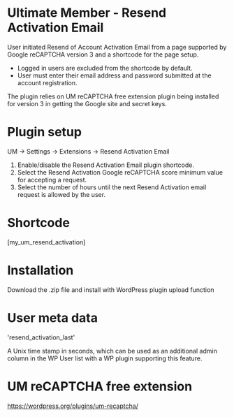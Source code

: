 # Ultimate Member - Resend Activation Email
User initiated Resend of Account Activation Email from a page supported by Google reCAPTCHA version 3 and a shortcode for the page setup.

* Logged in users are excluded from the shortcode by default.
* User must enter their email address and password submitted at the account registration.

The plugin relies on UM reCAPTCHA free extension plugin being installed for version 3 in getting the Google site and secret keys.

# Plugin setup
UM -> Settings -> Extensions -> Resend Activation Email

1. Enable/disable the Resend Activation Email plugin shortcode.
2. Select the Resend Activation Google reCAPTCHA score minimum value for accepting a request. 
3. Select the number of hours until the next Resend Activation email request is allowed by the user.

# Shortcode
[my_um_resend_activation] 

# Installation
Download the .zip file and install with WordPress plugin upload function

# User meta data
'resend_activation_last'

A Unix time stamp in seconds, which can be used as an additional admin column in the WP User list with a WP plugin supporting this feature.

# UM reCAPTCHA free extension
https://wordpress.org/plugins/um-recaptcha/
